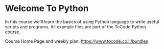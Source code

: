 # Welcome To Python

In this course we'll learn the basics of using Python language to write useful scripts and programs. All example files are part of the ToCode Python course.

Course Home Page and weekly plan:
https://www.tocode.co.il/bundles

